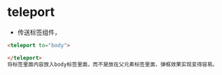 # teleport
+   传送标签组件，
```html
<teleport to="body">

</teleport>
将标签里面内容放入body标签里面，而不是放在父元素标签里面，弹框效果实现变得容易。

```